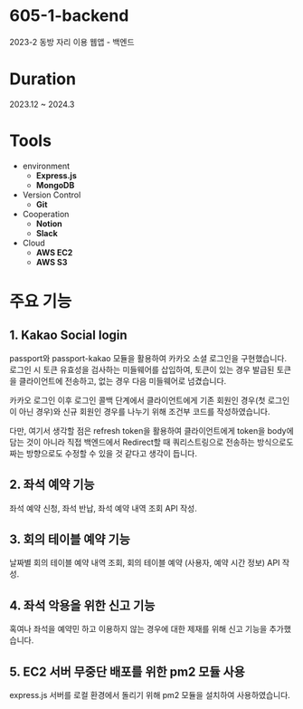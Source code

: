 # 605-1-backend
2023-2 동방 자리 이용 웹앱 - 백엔드

# Duration
2023.12 ~ 2024.3

# Tools
- environment
  - **Express.js**
  - **MongoDB**
- Version Control
  - **Git**
- Cooperation
  - **Notion**
  - **Slack**
- Cloud
  - **AWS EC2**
  - **AWS S3**
 


# 주요 기능
## 1. Kakao Social login
passport와 passport-kakao 모듈을 활용하여 카카오 소셜 로그인을 구현했습니다. 
로그인 시 토큰 유효성을 검사하는 미들웨어를 삽입하여, 토큰이 있는 경우 발급된 토큰을 클라이언트에 전송하고, 없는 경우 다음 미들웨어로 넘겼습니다. 

카카오 로그인 이후 로그인 콜백 단계에서 클라이언트에게 기존 회원인 경우(첫 로그인이 아닌 경우)와 신규 회원인 경우를 나누기 위해 조건부 코드를 작성하였습니다. 

다만, 여기서 생각할 점은 refresh token을 활용하여 클라이언트에게 token을 body에 담는 것이 아니라 직접 백엔드에서 Redirect할 때 쿼리스트링으로 전송하는 방식으로도 짜는 방향으로도 수정할 수 있을 것 같다고 생각이 듭니다. 

## 2. 좌석 예약 기능 
좌석 예약 신청, 좌석 반납, 좌석 예약 내역 조회 API 작성.

## 3. 회의 테이블 예약 기능
날짜별 회의 테이블 예약 내역 조회, 회의 테이블 예약 (사용자, 예약 시간 정보) API 작성.

## 4. 좌석 악용을 위한 신고 기능
혹여나 좌석을 예약민 하고 이용하지 않는 경우에 대한 제재를 위해 신고 기능을 추가했습니다. 

## 5. EC2 서버 무중단 배포를 위한 pm2 모듈 사용
express.js 서버를 로컬 환경에서 돌리기 위해 pm2 모듈을 설치하여 사용하였습니다.
